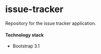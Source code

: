 issue-tracker
=============

Repository for the issue tracker application.

#### Technology stack

* Bootstrap 3.1

